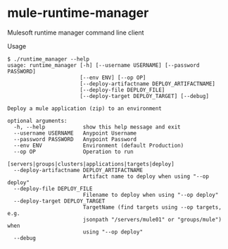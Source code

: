 # mule-runtime-manager
Mulesoft runtime manager command line client

Usage 
  
    $ ./runtime_manager --help
    usage: runtime_manager [-h] [--username USERNAME] [--password PASSWORD]
                           [--env ENV] [--op OP]
                           [--deploy-artifactname DEPLOY_ARTIFACTNAME]
                           [--deploy-file DEPLOY_FILE]
                           [--deploy-target DEPLOY_TARGET] [--debug]
    
    Deploy a mule application (zip) to an environment
    
    optional arguments:
      -h, --help            show this help message and exit
      --username USERNAME   Anypoint Username
      --password PASSWORD   Anypoint Password
      --env ENV             Environment (default Production)
      --op OP               Operation to run
                            [servers|groups|clusters|applications|targets|deploy]
      --deploy-artifactname DEPLOY_ARTIFACTNAME
                            Artifact name to deploy when using "--op deploy"
      --deploy-file DEPLOY_FILE
                            Filename to deploy when using "--op deploy"
      --deploy-target DEPLOY_TARGET
                            TargetName (find targets using --op targets, e.g.
                            jsonpath "/servers/mule01" or "groups/mule") when
                            using "--op deploy"
      --debug
